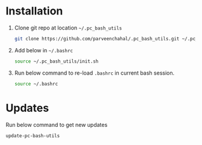 # Installation
  1. Clone git repo at location `~/.pc_bash_utils`
     ```sh
     git clone https://github.com/parveenchahal/.pc_bash_utils.git ~/.pc_bash_utils
     ```
  2. Add below in `~/.bashrc`
     ```sh
     source ~/.pc_bash_utils/init.sh
     ```
  3. Run below command to re-load `.bashrc` in current bash session.
     ```sh
     source ~/.bashrc
     ```
# Updates
  Run below command to get new updates
  ```
  update-pc-bash-utils
  ```
